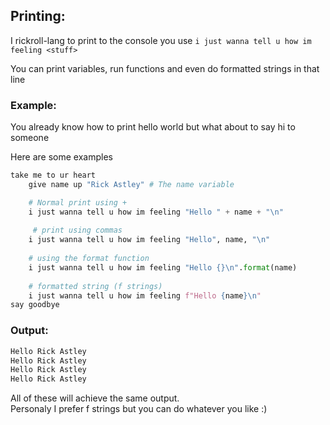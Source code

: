 ## Printing:

I rickroll-lang to print to the console you use `i just wanna tell u how im feeling <stuff>`

You can print variables, run functions and even do formatted strings in that line

### Example:
You already know how to print hello world but what about to say hi to someone 

Here are some examples
```py
take me to ur heart
    give name up "Rick Astley" # The name variable

    # Normal print using +
    i just wanna tell u how im feeling "Hello " + name + "\n" 
    
     # print using commas
    i just wanna tell u how im feeling "Hello", name, "\n"
    
    # using the format function
    i just wanna tell u how im feeling "Hello {}\n".format(name) 
    
    # formatted string (f strings)
    i just wanna tell u how im feeling f"Hello {name}\n" 
say goodbye
```

### Output:
```bash
Hello Rick Astley
Hello Rick Astley 
Hello Rick Astley
Hello Rick Astley
```

All of these will achieve the same output.  
Personaly I prefer f strings but you can do whatever you like :)